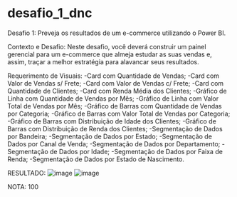 # desafio_1_dnc
Desafio 1: Preveja os resultados de um e-commerce utilizando o Power BI.
  
Contexto e Desafio:
Neste desafio, você deverá construir um painel gerencial para um e-commerce que almeja estudar as suas vendas e, assim, traçar a melhor estratégia para alavancar seus resultados.

Requerimento de Visuais:
-Card com Quantidade de Vendas;
-Card com Valor de Vendas s/ Frete;
-Card com Valor de Vendas c/ Frete;
-Card com Quantidade de Clientes;
-Card com Renda Média dos Clientes;
-Gráfico de Linha com Quantidade de Vendas por Mês;
-Gráfico de Linha com Valor Total de Vendas por Mês;
-Gráfico de Barras com Quantidade de Vendas por Categoria;
-Gráfico de Barras com Valor Total de Vendas por Categoria;
-Gráfico de Barras com Distribuição de Idade dos Clientes;
-Gráfico de Barras com Distribuição de Renda dos Clientes;
-Segmentação de Dados por Bandeira;
-Segmentação de Dados por Estado;
-Segmentação de Dados por Canal de Venda;
-Segmentação de Dados por Departamento;
-Segmentação de Dados por Idade;
-Segmentação de Dados por Faixa de Renda;
-Segmentação de Dados por Estado de Nascimento.

RESULTADO:
![image](https://github.com/Ygor-m/desafio_1_dnc/assets/154222907/1a16ecde-b6df-4a90-b993-fc7d836c70cb)
![image](https://github.com/Ygor-m/desafio_1_dnc/assets/154222907/b8402e7e-531f-45a0-aff1-7afaa52dc31b)

NOTA: 100


